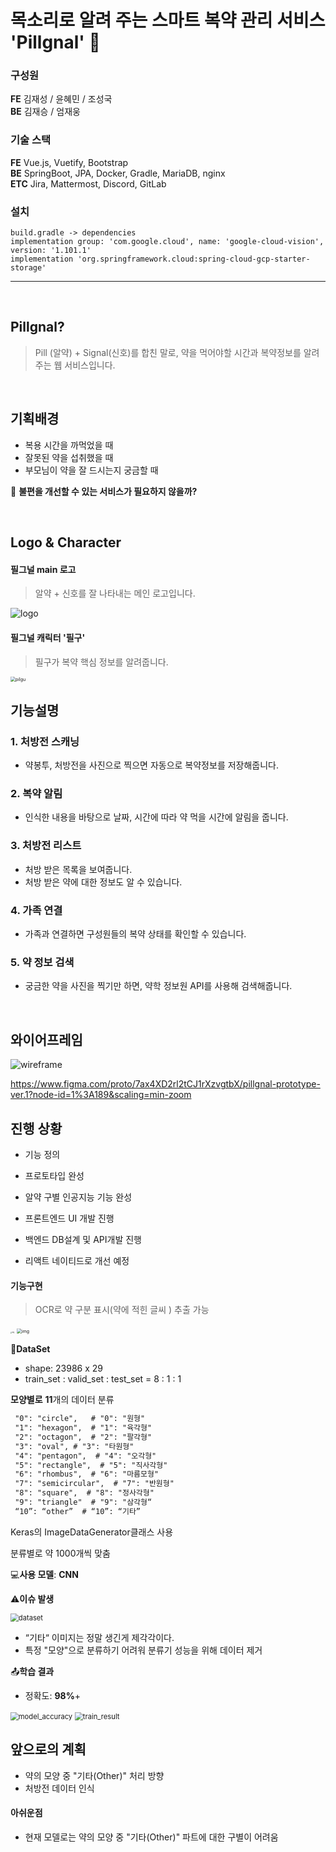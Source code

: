 # 목소리로 알려 주는 스마트 복약 관리 서비스 'Pillgnal' 💊

### 구성원
**FE** 김재성 / 윤혜민 / 조성국
<br>
**BE** 김재승 / 엄재웅

### 기술 스택
**FE** Vue.js, Vuetify, Bootstrap
<br>
**BE** SpringBoot, JPA, Docker, Gradle, MariaDB, nginx
<br>
**ETC** Jira, Mattermost, Discord, GitLab
<br>

### 설치
    build.gradle -> dependencies
    implementation group: 'com.google.cloud', name: 'google-cloud-vision', version: '1.101.1'
    implementation 'org.springframework.cloud:spring-cloud-gcp-starter-storage'

<hr>
<br>

## Pillgnal? 
> Pill (알약) + Signal(신호)를 합친 말로, 약을 먹어야할 시간과 복약정보를 알려주는 웹 서비스입니다.

<br>

## 기획배경
* 복용 시간을 까먹었을 때
* 잘못된 약을 섭취했을 때
* 부모님이 약을 잘 드시는지 궁금할 때

🤔 **불편을 개선할 수 있는 서비스가 필요하지 않을까?**

<br>

## Logo & Character
#### 필그널 main 로고
> 알약 + 신호를 잘 나타내는 메인 로고입니다.

![logo](Readme.assets/logo.png)

#### 필그널 캐릭터 '필구'
> 필구가 복약 핵심 정보를 알려줍니다.

<img src="Readme.assets/pilgu.png" alt="pilgu" style="zoom:50%;" />

<br>

## 기능설명
### 1. 처방전 스캐닝
* 약봉투, 처방전을 사진으로 찍으면 자동으로 복약정보를 저장해줍니다.

### 2. 복약 알림
* 인식한 내용을 바탕으로 날짜, 시간에 따라 약 먹을 시간에 알림을 줍니다.

### 3. 처방전 리스트
* 처방 받은 목록을 보여줍니다.
* 처방 받은 약에 대한 정보도 알 수 있습니다.

### 4. 가족 연결
* 가족과 연결하면 구성원들의 복약 상태를 확인할 수 있습니다.

### 5. 약 정보 검색
* 궁금한 약을 사진을 찍기만 하면, 약학 정보원 API를 사용해 검색해줍니다.

<br>

## 와이어프레임
![wireframe](Readme.assets/wireframe.gif)
<br>

https://www.figma.com/proto/7ax4XD2rl2tCJ1rXzvgtbX/pillgnal-prototype-ver.1?node-id=1%3A189&scaling=min-zoom
<br>

## 진행 상황
* 기능 정의
* 프로토타입 완성
* 알약 구별 인공지능 기능 완성
* 프론트엔드 UI 개발 진행
* 백엔드 DB설계 및 API개발 진행

* 리액트 네이티드로 개선 예정

#### 기능구현
> OCR로 약 구분 표시(약에 적힌 글씨 ) 추출 가능

<img src="https://cdn.discordapp.com/attachments/813209640154038274/821968866354921532/KakaoTalk_20210318_102436639.jpg" alt="img" style="zoom:15%;" />

<img src="https://cdn.discordapp.com/attachments/813209640154038274/821992600810029096/erye.PNG" alt="img" style="zoom:50%;" />



:file_folder:**DataSet**

- shape: 23986 x 29
- train_set : valid_set : test_set = 8 : 1 : 1

**모양별로** **11**개의 데이터 분류

```markdown
 "0": "circle",   # "0": "원형"
 "1": "hexagon",  # "1": "육각형"
 "2": "octagon",  # "2": "팔각형"
 "3": "oval", # "3": "타원형"
 "4": "pentagon",  # "4": "오각형"
 "5": "rectangle",  # "5": "직사각형"
 "6": "rhombus",  # "6": "마름모형"
 "7": "semicircular",  # "7": "반원형"
 "8": "square",  # "8": "정사각형"
 "9": "triangle"  # "9": "삼각형“
 “10”: “other”  # “10”: “기타”
```

Keras의 ImageDataGenerator클래스 사용

분류별로 약 1000개씩 맞춤



:computer:**사용 모델**: **CNN**

:warning:**이슈 발생**

<img src="Readme.assets/dataset.png" alt="dataset" style="zoom:80%;" />

- “기타“ 이미지는 정말 생긴게 제각각이다.
- 특정 "모양"으로 분류하기 어려워 분류기 성능을 위해 데이터 제거



:outbox_tray:**학습 결과**

- 정확도: **98%**+

<img src="Readme.assets/model_accuracy.png" alt="model_accuracy" style="zoom:80%;" />

<img src="Readme.assets/train_result.png" alt="train_result" style="zoom:80%;" />

<br>

## 앞으로의 계획
* 약의 모양 중 "기타(Other)" 처리 방향  
* 처방전 데이터 인식

#### 아쉬운점
- 현재 모델로는 약의 모양 중 "기타(Other)" 파트에 대한 구별이 어려움


